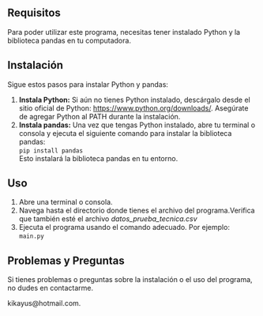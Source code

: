 <!DOCTYPE html>
<html>

<head>
    <title>Prueba técnica Equilibrha</title>
</head>

<body>

<h2>Requisitos</h2>

<p>Para poder utilizar este programa, necesitas tener instalado Python y la biblioteca pandas en tu computadora.</p>

<h2>Instalación</h2>

<p>Sigue estos pasos para instalar Python y pandas:</p>

<ol>
    <li><strong>Instala Python:</strong> Si aún no tienes Python instalado, descárgalo desde el sitio oficial de Python:
        <a href="https://www.python.org/downloads/">https://www.python.org/downloads/</a>. Asegúrate de agregar Python al
        PATH durante la instalación.</li>
    <li><strong>Instala pandas:</strong> Una vez que tengas Python instalado, abre tu terminal o consola y ejecuta el siguiente
        comando para instalar la biblioteca pandas:
        <br>
        <code>pip install pandas</code>
        <br>
        Esto instalará la biblioteca pandas en tu entorno.</li>
</ol>

<h2>Uso</h2>

<ol>
    <li>Abre una terminal o consola.</li>
    <li>Navega hasta el directorio donde tienes el archivo del programa.Verifica que también esté el archivo <i>datos_prueba_tecnica.csv</i></li>
    <li>Ejecuta el programa usando el comando adecuado. Por ejemplo:
        <br>
        <code>main.py</code>
        <br>
    </li>
</ol>


<h2>Problemas y Preguntas</h2>

<p>Si tienes problemas o preguntas sobre la instalación o el uso del programa, no dudes en contactarme.</p>

<p>kikayus@hotmail.com.</p>

</body>

</html>

